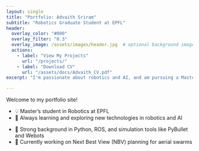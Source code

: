 ```yaml
---
layout: single
title: "Portfolio: Advaith Sriram"
subtitle: "Robotics Graduate Student at EPFL"
header:
  overlay_color: "#000"
  overlay_filter: "0.3"
  overlay_image: /assets/images/header.jpg  # optional background image
  actions:
    - label: "View My Projects"
      url: "/projects/"
    - label: "Download CV"
      url: "/assets/docs/Advaith_CV.pdf"
excerpt: "I'm passionate about robotics and AI, and am pursuing a Master's degree (M.Sc.) in Robotics with a Data Science minor"

---
```


Welcome to my portfolio site!

- 💡 Master’s student in Robotics at EPFL
- 🌱 Always learning and exploring new technologies in robotics and AI
<!-- - 🧠 Experienced in reinforcement learning, trajectory generation, and robot control   -->
- 🤖 Strong background in Python, ROS, and simulation tools like PyBullet and Webots  
- 📍 Currently working on Next Best View (NBV) planning for aerial swarms
